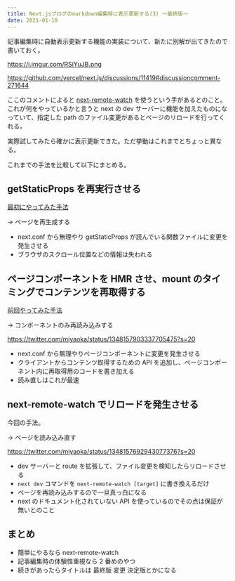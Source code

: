 ```yaml
---
title: Next.jsブログのmarkdown編集時に表示更新する(3) 〜最終版〜
date: 2021-01-10
---
```


記事編集時に自動表示更新する機能の実装について、新たに別解が出てきたので書いておく。

https://i.imgur.com/RSiYuJB.png

https://github.com/vercel/next.js/discussions/11419#discussioncomment-271644

ここのコメントによると [next-remote-watch](https://github.com/hashicorp/next-remote-watch) を使うという手があるとのこと。これが何をやっているかと言うと next の dev サーバーに機能を加えたものになっていて、指定した path のファイル変更があるとページのリロードを行ってくれる。

実際試してみたら確かに表示更新できた。ただ挙動はこれまでとちょっと異なる。

これまでの手法を比較して以下にまとめる。

## getStaticProps を再実行させる

[最初にやってみた手法](/posts/2020-12-31-hmr-on-markdown)

→ ページを再生成する

- next.conf から無理やり getStaticProps が読んでいる関数ファイルに変更を発生させる
- ブラウザのスクロール位置などの情報は失われる

## ページコンポーネントを HMR させ、mount のタイミングでコンテンツを再取得する

[前回やってみた手法](/posts/2021-01-09-hmr-on-markdown-2)

→ コンポーネントのみ再読み込みする

https://twitter.com/miyaoka/status/1348157903337705475?s=20

- next.conf から無理やりページコンポーネントに変更を発生させる
- クライアントからコンテンツ取得するための API を追加し、ページコンポーネント内に再取得用のコードを書き加える
- 読み直しはこれが最速

## next-remote-watch でリロードを発生させる

今回の手法。

→ ページを読み込み直す

https://twitter.com/miyaoka/status/1348157692943077376?s=20

- dev サーバーと route を拡張して、ファイル変更を検知したらリロードさせる
- `next dev` コマンドを `next-remote-watch [target]` に書き換えるだけ
- ページを再読み込みするので一旦真っ白になる
- next のドキュメント化されていない API を使っているのでその点は保証が無いとのこと

## まとめ

- 簡単にやるなら next-remote-watch
- 記事編集時の体験性重視なら 2 番めのやつ
- 続きがあったらタイトルは 最終版 変更 決定版とかになる
